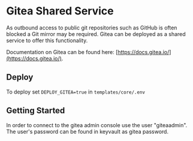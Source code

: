 # Gitea Shared Service

As outbound access to public git repositories such as GitHub is often blocked a Git mirror may be required. Gitea can be deployed as a shared service to offer this functionality.

Documentation on Gitea can be found here: [https://docs.gitea.io/](https://docs.gitea.io/).

## Deploy

To deploy set `DEPLOY_GITEA=true` in `templates/core/.env`

## Getting Started

In order to connect to the gitea admin console use the user "giteaadmin". The user's password can be found in keyvault as gitea password.
